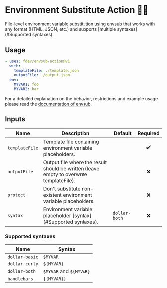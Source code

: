 # Environment Substitute Action 🧑‍🏫

File-level environment variable substitution using [envsub](https://github.com/danday74/envsub) that works with any format (HTML, JSON, etc.) and supports [multiple syntaxes](#Supported syntaxes).


## Usage

```yaml
- uses: fdev/envsub-action@v1
  with:
    templateFile: ./template.json
    outputFile: ./output.json
  env:
    MYVAR1: foo
    MYVAR2: bar
```

For a detailed explanation on the behavior, restrictions and example usage please read the [documentation of envsub](https://github.com/danday74/envsub#readme).


## Inputs

| Name           | Description                                                                             | Default       |      Required      |
|----------------|-----------------------------------------------------------------------------------------|---------------|:------------------:|
| `templateFile` | Template file containing environment variable placeholders.                             |               | :heavy_check_mark: |
| `outputFile`   | Output file where the result should be written (leave empty to overwrite templateFile). |               |        :x:         |
| `protect`      | Don't substitute non-existent environment variable placeholders.                        |               |        :x:         |
| `syntax`       | Environment variable placeholder [syntax](#Supported syntaxes).                         | `dollar-both` |        :x:         |


### Supported syntaxes

| Name           | Syntax                  |
|----------------|-------------------------|
| `dollar-basic` | `$MYVAR`                |
| `dollar-curly` | `${MYVAR}`              |
| `dollar-both`  | `$MYVAR` and `${MYVAR}` |
| `handlebars`   | `{{MYVAR}}`             |
